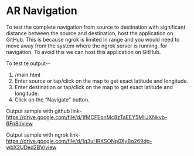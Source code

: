 # AR Navigation

To test the complete navigation from source to destination with significant distance between the source and destination, host the application on GitHub. This is because ngrok is limited in range and you would need to move away from the system where the ngrok server is running, for navigation. To avoid this we can host this application on GitHub.

To test te output--
1. <Your github.io urlpath>/main.html
2. Enter source or tap/click on the map to get exact latitude and longitude.
3. Enter destination or tap/click on the map to get exact latitude and longitude.
4. Click on the “Navigate" button.

Output sample with github link-
https://drive.google.com/file/d/1fMCFEpnMc8zTaEEY5MlIJXNkvb-6Fn8l/view

Output sample with ngrok link-
https://drive.google.com/file/d/1q3uHRKSONp0XyBo269dg-wbX2UDed2BV/view
